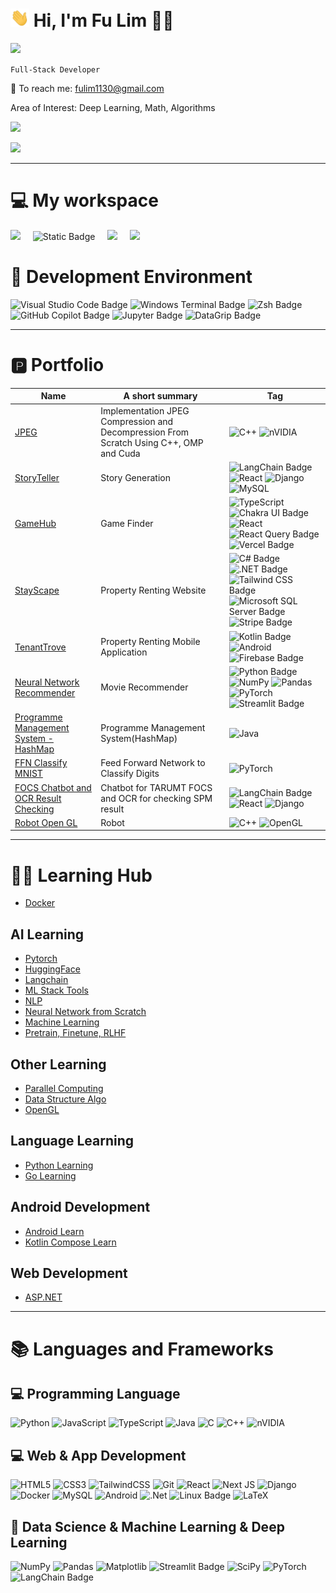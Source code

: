<h1>
  <img src="https://raw.githubusercontent.com/Fulim13/Fulim13/main/wave.gif" width="30"> Hi, I'm Fu Lim 👨‍💻
</h1>

![](https://komarev.com/ghpvc/?username=fulim13&color=brightgreen)


<p>
  <code>Full-Stack Developer</code>
</p>

<p>
  📨 To reach me: <a href='mailto:programmingwong@gmail.com'>fulim1130@gmail.com</a>
</p>

<p>
  Area of Interest: Deep Learning, Math, Algorithms
</p>

<p> 
  <img src="https://github-readme-streak-stats-salesp07.vercel.app/?user=fulim13&count_private=true&theme=onedark" width="400"></a>
</p>

<p>
  <img src="https://github-readme-stats.vercel.app/api?username=fulim13&hide=stars,issues&show_icons=true&theme=onedark" width="400">
</p>

<hr/>

<h1>
  💻 My workspace
</h1>
<div>
  <img src="https://img.shields.io/badge/windows_wsl-%230078D6.svg?&style=for-the-badge&logo=windows&logoColor=white" /> &nbsp; &nbsp; 
  <img alt="Static Badge" src="https://img.shields.io/badge/AMD-Ryzen_7_4800H-%2523ED1C24?style=for-the-badge&logo=amd&logoColor=white&color=ED1C24"> &nbsp; &nbsp;
  <img src="https://img.shields.io/badge/RAM-16GB-%230071C5.svg?&style=for-the-badge&logoColor=white" /> &nbsp; &nbsp;
  <img src="https://img.shields.io/badge/nvidia-gtx%201660%20Ti-%2376B900.svg?&style=for-the-badge&logo=nvidia&logoColor=white" />
</div>

<h1>
  🔨 Development Environment
</h1>

![Visual Studio Code Badge](https://img.shields.io/badge/Visual%20Studio%20Code-007ACC?logo=visualstudiocode&logoColor=fff&style=for-the-badge)
![Windows Terminal Badge](https://img.shields.io/badge/Windows%20Terminal-4D4D4D?logo=windowsterminal&logoColor=fff&style=for-the-badge)
![Zsh Badge](https://img.shields.io/badge/Zsh-F15A24?logo=zsh&logoColor=fff&style=for-the-badge)
![GitHub Copilot Badge](https://img.shields.io/badge/GitHub%20Copilot-000?logo=githubcopilot&logoColor=fff&style=for-the-badge)
![Jupyter Badge](https://img.shields.io/badge/Jupyter_NoteBook-F37626?logo=jupyter&logoColor=fff&style=for-the-badge)
![DataGrip Badge](https://img.shields.io/badge/DataGrip-000?logo=datagrip&logoColor=fff&style=for-the-badge)

<hr/>

<h1>🅿️ Portfolio </h1>

| Name                                                                | A short summary                              | Tag              |
| --------------------                                                | -------------------------------------------- |------------------|
| [JPEG](https://github.com/Fulim13/jpeg)                    | Implementation JPEG Compression and Decompression From Scratch Using C++, OMP and Cuda                           | ![C++](https://img.shields.io/badge/c++-%2300599C.svg?style=for-the-badge&logo=c%2B%2B&logoColor=white) ![nVIDIA](https://img.shields.io/badge/cuda-000000.svg?style=for-the-badge&logo=nVIDIA&logoColor=green)
| [StoryTeller](https://github.com/Fulim13/story-teller)                | Story Generation |     ![LangChain Badge](https://img.shields.io/badge/LangChain-1C3C3C?logo=langchain&logoColor=fff&style=for-the-badge) ![React](https://img.shields.io/badge/react-%2320232a.svg?style=for-the-badge&logo=react&logoColor=%2361DAFB)  ![Django](https://img.shields.io/badge/django-%23092E20.svg?style=for-the-badge&logo=django&logoColor=white) ![MySQL](https://img.shields.io/badge/mysql-4479A1.svg?style=for-the-badge&logo=mysql&logoColor=white)
| [GameHub](https://game-hub-murex-mu.vercel.app/)                    | Game Finder                                  | ![TypeScript](https://img.shields.io/badge/typescript-%23007ACC.svg?style=for-the-badge&logo=typescript&logoColor=white) ![Chakra UI Badge](https://img.shields.io/badge/Chakra%20UI-319795?logo=chakraui&logoColor=fff&style=for-the-badge) ![React](https://img.shields.io/badge/react-%2320232a.svg?style=for-the-badge&logo=react&logoColor=%2361DAFB) ![React Query Badge](https://img.shields.io/badge/React%20Query-FF4154?logo=reactquery&logoColor=fff&style=for-the-badge) ![Vercel Badge](https://img.shields.io/badge/Vercel-000?logo=vercel&logoColor=fff&style=for-the-badge)
| [StayScape](https://github.com/Fulim13/StayScape)                                 | Property Renting Website                        | ![C# Badge](https://img.shields.io/badge/C%23-512BD4?logo=csharp&logoColor=fff&style=for-the-badge) ![.NET Badge](https://img.shields.io/badge/.NET-512BD4?logo=dotnet&logoColor=fff&style=for-the-badge) ![Tailwind CSS Badge](https://img.shields.io/badge/Tailwind%20CSS-06B6D4?logo=tailwindcss&logoColor=fff&style=for-the-badge) ![Microsoft SQL Server Badge](https://img.shields.io/badge/Microsoft%20SQL%20Server-CC2927?logo=microsoftsqlserver&logoColor=fff&style=for-the-badge) ![Stripe Badge](https://img.shields.io/badge/Stripe-008CDD?logo=stripe&logoColor=fff&style=for-the-badge)
| [TenantTrove](https://github.com/Fulim13/Tenant-Trove)                                 | Property Renting Mobile Application                        | ![Kotlin Badge](https://img.shields.io/badge/Kotlin-7F52FF?logo=kotlin&logoColor=fff&style=for-the-badge) ![Android](https://img.shields.io/badge/Android-3DDC84?style=for-the-badge&logo=android&logoColor=white) ![Firebase Badge](https://img.shields.io/badge/Firebase-DD2C00?logo=firebase&logoColor=fff&style=for-the-badge)
| [Neural Network Recommender](https://nnrecommender.streamlit.app/)  | Movie Recommender                            | ![Python Badge](https://img.shields.io/badge/Python-3776AB?logo=python&logoColor=fff&style=for-the-badge) ![NumPy](https://img.shields.io/badge/numpy-%23013243.svg?style=for-the-badge&logo=numpy&logoColor=white) ![Pandas](https://img.shields.io/badge/pandas-%23150458.svg?style=for-the-badge&logo=pandas&logoColor=white) ![PyTorch](https://img.shields.io/badge/PyTorch-%23EE4C2C.svg?style=for-the-badge&logo=PyTorch&logoColor=white) ![Streamlit Badge](https://img.shields.io/badge/Streamlit-FF4B4B?logo=streamlit&logoColor=fff&style=for-the-badge)
| [Programme Management System - HashMap](https://github.com/Fulim13/School-Management-System-with-Data-Structures)  | Programme Management System(HashMap)                         | ![Java](https://img.shields.io/badge/java-%23ED8B00.svg?style=for-the-badge&logo=openjdk&logoColor=white)
| [FFN Classify MNIST](https://github.com/Fulim13/FFN-Classify-MNIST)  | Feed Forward Network to Classify Digits | ![PyTorch](https://img.shields.io/badge/PyTorch-%23EE4C2C.svg?style=for-the-badge&logo=PyTorch&logoColor=white)
| [FOCS Chatbot and OCR Result Checking](https://github.com/Fulim13/FOCS-Chatbot)              | Chatbot for TARUMT FOCS and OCR for checking SPM result  | ![LangChain Badge](https://img.shields.io/badge/LangChain-1C3C3C?logo=langchain&logoColor=fff&style=for-the-badge) ![React](https://img.shields.io/badge/react-%2320232a.svg?style=for-the-badge&logo=react&logoColor=%2361DAFB)  ![Django](https://img.shields.io/badge/django-%23092E20.svg?style=for-the-badge&logo=django&logoColor=white)
| [Robot Open GL](https://github.com/Fulim13/Robot-OpenGL)              | Robot  | ![C++](https://img.shields.io/badge/c++-%2300599C.svg?style=for-the-badge&logo=c%2B%2B&logoColor=white) ![OpenGL](https://img.shields.io/badge/OpenGL-%23FFFFFF.svg?style=for-the-badge&logo=opengl)

<hr/>

<h1>🧑‍🎓 Learning Hub </h1>

- [Docker](https://github.com/Fulim13/docker)

## AI Learning
- [Pytorch](https://github.com/Fulim13/Pytorch-Learn)
- [HuggingFace](https://github.com/Fulim13/HuggingFace-Learn)
- [Langchain](https://github.com/Fulim13/Langchain-Learn)
- [ML Stack Tools](https://github.com/Fulim13/ML-Stack-Tools)
- [NLP](https://github.com/Fulim13/NLP-Learning)
- [Neural Network from Scratch](https://github.com/Fulim13/NN-From-Scratch)
- [Machine Learning](https://github.com/Fulim13/Machine-Learning-Learn)
- [Pretrain, Finetune, RLHF](https://github.com/Fulim13/Pretrain_Finetune_RLHF_Learn)

## Other Learning
- [Parallel Computing](https://github.com/Fulim13/Parallel-Computing-Learn)
- [Data Structure Algo](https://github.com/Fulim13/Data-Structure-Algo-Learn)
- [OpenGL](https://github.com/Fulim13/OpenGL-Learn)

## Language Learning
- [Python Learning](https://github.com/Fulim13/Python-Learn)
- [Go Learning](https://github.com/Fulim13/Go-Learn)

## Android Development
- [Android Learn](https://github.com/Fulim13/Android-Kotlin-Learn)
- [Kotlin Compose Learn](https://github.com/Fulim13/Kotlin-Compose-Learn)

## Web Development
- [ASP.NET](https://github.com/Fulim13/AspNet-Learn)


<hr/>

<h1>📚 Languages and Frameworks </h1>

<h2>💻 Programming Language</h2>

![Python](https://img.shields.io/badge/python-3670A0?style=for-the-badge&logo=python&logoColor=ffdd54)
![JavaScript](https://img.shields.io/badge/javascript-%23323330.svg?style=for-the-badge&logo=javascript&logoColor=%23F7DF1E)
![TypeScript](https://img.shields.io/badge/typescript-%23007ACC.svg?style=for-the-badge&logo=typescript&logoColor=white)
![Java](https://img.shields.io/badge/java-%23ED8B00.svg?style=for-the-badge&logo=openjdk&logoColor=white)
![C](https://img.shields.io/badge/c-%2300599C.svg?style=for-the-badge&logo=c&logoColor=white)
![C++](https://img.shields.io/badge/c++-%2300599C.svg?style=for-the-badge&logo=c%2B%2B&logoColor=white) 
![nVIDIA](https://img.shields.io/badge/cuda-000000.svg?style=for-the-badge&logo=nVIDIA&logoColor=green)

<h2>💻 Web & App Development</h2>

![HTML5](https://img.shields.io/badge/html5-%23E34F26.svg?style=for-the-badge&logo=html5&logoColor=white)
![CSS3](https://img.shields.io/badge/css3-%231572B6.svg?style=for-the-badge&logo=css3&logoColor=white)
![TailwindCSS](https://img.shields.io/badge/tailwindcss-%2338B2AC.svg?style=for-the-badge&logo=tailwind-css&logoColor=white)
![Git](https://img.shields.io/badge/git-%23F05033.svg?style=for-the-badge&logo=git&logoColor=white)
![React](https://img.shields.io/badge/react-%2320232a.svg?style=for-the-badge&logo=react&logoColor=%2361DAFB)
![Next JS](https://img.shields.io/badge/Next-black?style=for-the-badge&logo=next.js&logoColor=white)
![Django](https://img.shields.io/badge/django-%23092E20.svg?style=for-the-badge&logo=django&logoColor=white)
![Docker](https://img.shields.io/badge/docker-%230db7ed.svg?style=for-the-badge&logo=docker&logoColor=white)
![MySQL](https://img.shields.io/badge/mysql-4479A1.svg?style=for-the-badge&logo=mysql&logoColor=white)
![Android](https://img.shields.io/badge/Android-3DDC84?style=for-the-badge&logo=android&logoColor=white)
![.Net](https://img.shields.io/badge/.NET-5C2D91?style=for-the-badge&logo=.net&logoColor=white)
![Linux Badge](https://img.shields.io/badge/Linux-FCC624?logo=linux&logoColor=000&style=for-the-badge)
![LaTeX](https://img.shields.io/badge/latex-%23008080.svg?style=for-the-badge&logo=latex&logoColor=white)
<!--
![AWS](https://img.shields.io/badge/AWS-%23FF9900.svg?style=for-the-badge&logo=amazon-aws&logoColor=white)
-->

<h2>🔬 Data Science & Machine Learning & Deep Learning</h2>

![NumPy](https://img.shields.io/badge/numpy-%23013243.svg?style=for-the-badge&logo=numpy&logoColor=white)
![Pandas](https://img.shields.io/badge/pandas-%23150458.svg?style=for-the-badge&logo=pandas&logoColor=white)
![Matplotlib](https://img.shields.io/badge/Matplotlib-%23ffffff.svg?style=for-the-badge&logo=Matplotlib&logoColor=black)
![Streamlit Badge](https://img.shields.io/badge/Streamlit-FF4B4B?logo=streamlit&logoColor=fff&style=for-the-badge)
![SciPy](https://img.shields.io/badge/SciPy-%230C55A5.svg?style=for-the-badge&logo=scipy&logoColor=%white)
![PyTorch](https://img.shields.io/badge/PyTorch-%23EE4C2C.svg?style=for-the-badge&logo=PyTorch&logoColor=white)
![LangChain Badge](https://img.shields.io/badge/LangChain-1C3C3C?logo=langchain&logoColor=fff&style=for-the-badge)

<!--
![Hugging Face Badge](https://img.shields.io/badge/Hugging%20Face-FFD21E?logo=huggingface&logoColor=000&style=for-the-badge)
![scikit-learn](https://img.shields.io/badge/scikit--learn-%23F7931E.svg?style=for-the-badge&logo=scikit-learn&logoColor=white)
-->






